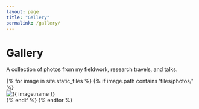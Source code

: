 ```yaml
---
layout: page
title: "Gallery"
permalink: /gallery/
---
```


#  Gallery

A collection of photos from my fieldwork, research travels, and talks.

<div class="photo-gallery">
  {% for image in site.static_files %}
    {% if image.path contains 'files/photos/' %}
      <div class="photo-item">
        <img src="{{ image.path }}" alt="{{ image.name }}">
      </div>
    {% endif %}
  {% endfor %}
</div>